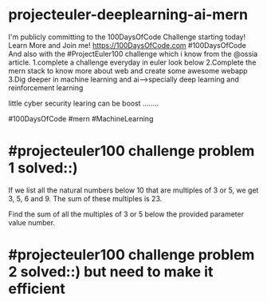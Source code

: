 # projecteuler-deeplearning-ai-mern
I'm publicly committing to the 100DaysOfCode Challenge starting today! Learn More and Join me!  https://100DaysOfCode.com #100DaysOfCode And also with the  #ProjectEuler100 challenge which i know from the  @ossia  article. 1.complete a challenge everyday in euler look below
2.Complete the mern stack to know more about web and create some awesome webapp
3.Dig deeper in machine learning and ai-->specially deep learning and reinforcement learning

little cyber security learing can be boost ........

#100DaysOfCode  #mern #MachineLearning

# #projecteuler100 challenge problem 1 solved::)

If we list all the natural numbers below 10 that are multiples of 3 or 5, we get 3, 5, 6 and 9. The sum of these multiples is 23.

Find the sum of all the multiples of 3 or 5 below the provided parameter value number.

# #projecteuler100 challenge problem 2 solved::) but need to make it efficient
